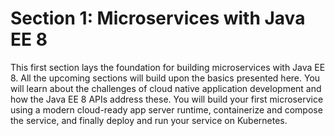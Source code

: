 # Section 1: Microservices with Java EE 8

This first section lays the foundation for building microservices with Java EE 8. All the upcoming sections will build upon the basics presented here. You will learn about the challenges of cloud native application development and how the Java EE 8 APIs address these. You will build your first microservice using a modern cloud-ready app server runtime, containerize and compose the service, and finally deploy and run your service on Kubernetes.

